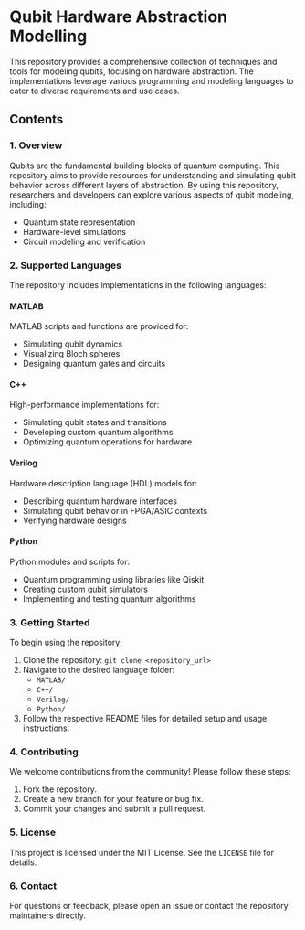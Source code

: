 # Qubit Hardware Abstraction Modelling

This repository provides a comprehensive collection of techniques and tools for modeling qubits, focusing on hardware abstraction. The implementations leverage various programming and modeling languages to cater to diverse requirements and use cases.

## Contents

### 1. Overview
Qubits are the fundamental building blocks of quantum computing. This repository aims to provide resources for understanding and simulating qubit behavior across different layers of abstraction. By using this repository, researchers and developers can explore various aspects of qubit modeling, including:
- Quantum state representation
- Hardware-level simulations
- Circuit modeling and verification

### 2. Supported Languages
The repository includes implementations in the following languages:

#### MATLAB
MATLAB scripts and functions are provided for:
- Simulating qubit dynamics
- Visualizing Bloch spheres
- Designing quantum gates and circuits

#### C++
High-performance implementations for:
- Simulating qubit states and transitions
- Developing custom quantum algorithms
- Optimizing quantum operations for hardware

#### Verilog
Hardware description language (HDL) models for:
- Describing quantum hardware interfaces
- Simulating qubit behavior in FPGA/ASIC contexts
- Verifying hardware designs

#### Python
Python modules and scripts for:
- Quantum programming using libraries like Qiskit
- Creating custom qubit simulators
- Implementing and testing quantum algorithms

### 3. Getting Started
To begin using the repository:
1. Clone the repository: `git clone <repository_url>`
2. Navigate to the desired language folder:
   - `MATLAB/`
   - `C++/`
   - `Verilog/`
   - `Python/`
3. Follow the respective README files for detailed setup and usage instructions.

### 4. Contributing
We welcome contributions from the community! Please follow these steps:
1. Fork the repository.
2. Create a new branch for your feature or bug fix.
3. Commit your changes and submit a pull request.

### 5. License
This project is licensed under the MIT License. See the `LICENSE` file for details.

### 6. Contact
For questions or feedback, please open an issue or contact the repository maintainers directly.

